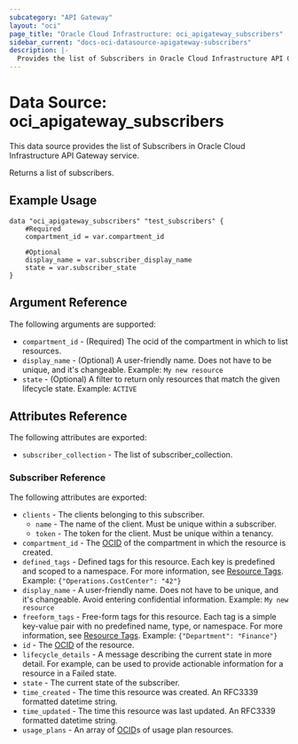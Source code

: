 ```yaml
---
subcategory: "API Gateway"
layout: "oci"
page_title: "Oracle Cloud Infrastructure: oci_apigateway_subscribers"
sidebar_current: "docs-oci-datasource-apigateway-subscribers"
description: |-
  Provides the list of Subscribers in Oracle Cloud Infrastructure API Gateway service
---
```


# Data Source: oci_apigateway_subscribers
This data source provides the list of Subscribers in Oracle Cloud Infrastructure API Gateway service.

Returns a list of subscribers.

## Example Usage

```hcl
data "oci_apigateway_subscribers" "test_subscribers" {
	#Required
	compartment_id = var.compartment_id

	#Optional
	display_name = var.subscriber_display_name
	state = var.subscriber_state
}
```

## Argument Reference

The following arguments are supported:

* `compartment_id` - (Required) The ocid of the compartment in which to list resources.
* `display_name` - (Optional) A user-friendly name. Does not have to be unique, and it's changeable.  Example: `My new resource` 
* `state` - (Optional) A filter to return only resources that match the given lifecycle state. Example: `ACTIVE` 


## Attributes Reference

The following attributes are exported:

* `subscriber_collection` - The list of subscriber_collection.

### Subscriber Reference

The following attributes are exported:

* `clients` - The clients belonging to this subscriber.
	* `name` - The name of the client. Must be unique within a subscriber.
	* `token` - The token for the client. Must be unique within a tenancy.
* `compartment_id` - The [OCID](https://docs.cloud.oracle.com/iaas/Content/General/Concepts/identifiers.htm) of the compartment in which the resource is created. 
* `defined_tags` - Defined tags for this resource. Each key is predefined and scoped to a namespace. For more information, see [Resource Tags](https://docs.cloud.oracle.com/iaas/Content/General/Concepts/resourcetags.htm).  Example: `{"Operations.CostCenter": "42"}` 
* `display_name` - A user-friendly name. Does not have to be unique, and it's changeable. Avoid entering confidential information.  Example: `My new resource` 
* `freeform_tags` - Free-form tags for this resource. Each tag is a simple key-value pair with no predefined name, type, or namespace. For more information, see [Resource Tags](https://docs.cloud.oracle.com/iaas/Content/General/Concepts/resourcetags.htm).  Example: `{"Department": "Finance"}` 
* `id` - The [OCID](https://docs.cloud.oracle.com/iaas/Content/General/Concepts/identifiers.htm) of the resource. 
* `lifecycle_details` - A message describing the current state in more detail. For example, can be used to provide actionable information for a resource in a Failed state. 
* `state` - The current state of the subscriber.
* `time_created` - The time this resource was created. An RFC3339 formatted datetime string.
* `time_updated` - The time this resource was last updated. An RFC3339 formatted datetime string.
* `usage_plans` - An array of [OCID](https://docs.cloud.oracle.com/iaas/Content/General/Concepts/identifiers.htm)s of usage plan resources. 

